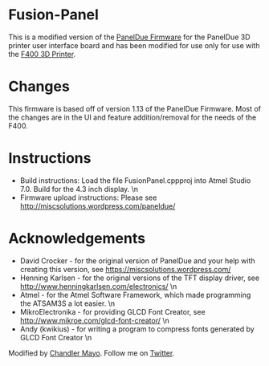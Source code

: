 # Fusion-Panel
This is a modified version of the [PanelDue Firmware](https://github.com/dc42/PanelDue) for the PanelDue 3D printer user interface board and has been modified for use only for use with the [F400 3D Printer](http://fusion3design.com).

# Changes
This firmware is based off of version 1.13 of the PanelDue Firmware. Most of the changes are in the UI and feature addition/removal for the needs of the F400.

# Instructions
* Build instructions: Load the file FusionPanel.cppproj into Atmel Studio 7.0. Build for the 4.3 inch display. \n
* Firmware upload instructions: Please see http://miscsolutions.wordpress.com/paneldue/

# Acknowledgements
* David Crocker - for the original version of PanelDue and your help with creating this version, see https://miscsolutions.wordpress.com/ 
* Henning Karlsen - for the original versions of the TFT display driver, see http://www.henningkarlsen.com/electronics/ \n
* Atmel - for the Atmel Software Framework, which made programming the ATSAM3S a lot easier. \n
* MikroElectronika - for providing GLCD Font Creator, see http://www.mikroe.com/glcd-font-creator/ \n
* Andy (kwikius) - for writing a program to compress fonts generated by GLCD Font Creator \n

Modified by [Chandler Mayo](http://ChandlerMayo.com). Follow me on [Twitter](https://twitter.com/MayoChandler).
